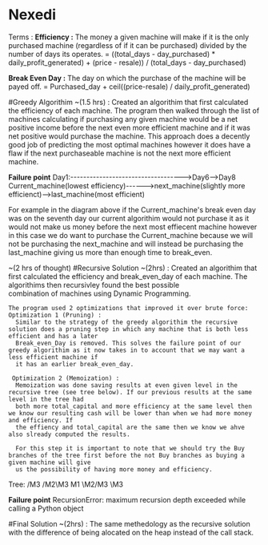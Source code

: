 # Nexedi
Terms :
**Efficiency :**
  The money a given machine will make if it is the only purchased machine (regardless of if it can be purchased) divided by the number of days its operates. 
  = ((total_days - day_purchased) * daily_profit_generated) + (price - resale)) / (total_days - day_purchased)

**Break Even Day :**
  The day on which the purchase of the machine will be payed off.
  = Purchased_day + ceil((price-resale) / daily_profit_generated)

#Greedy Algorithim ~(1.5 hrs) : 
  Created an algorithim that first calculated the efficiency of each machine. The program then walked through the list of machines calculating if purchasing any
  given machine would be a net positive income before the next even more efficient machine and if it was net positive would purchase the machine.
  This approach does a decently good job of predicting the most optimal machines however it does have a flaw if the next purchaseable machine is not the next more 
  efficient machine. 
  
  **Failure point**
  Day1:----------------------------------->Day6-->Day8 
  Current_machine(lowest efficiency)------>next_machine(slightly more efficienct)-->last_machine(most efficient) 
  
  For example in the diagram above if the Current_machine's break even day was on the seventh day our current algorithim would not purchase it as it would not make 
  us money before the next most effiecent machine however in this case we do want to purchase the Current_machine because we will not be purchasing the next_machine 
  and will instead be purchasing the last_machine giving us more than enough time to break_even.
  
  ~(2 hrs of thought)
  #Recursive Solution ~(2hrs) :
    Created an algorithim that first calculated the efficiency and break_even_day of each machine. The algorithims then recursivley found the best possible  
    combination of machines using Dynamic Programming.
    
    The program used 2 optimizations that improved it over brute force:
    Optimization 1 (Pruning) :
      Similar to the strategy of the greedy algorithim the recursive solution does a pruning step in which any machine that is both less efficient and has a later
      Break_even_Day is removed. This solves the failure point of our greedy algorithim as it now takes in to account that we may want a less efficient machine if        
      it has an earlier break_even_day.
      
     Optimization 2 (Memoization) :
      Memoization was done saving results at even given level in the recursive tree (see tree below). If our previous results at the same level in the tree had   
      both more total_capital and more efficiency at the same level then we know our resulting cash will be lower than when we had more money and efficiency. If 
      the effiency and total_capital are the same then we know we ahve also slready computed the results.
      
      For this step it is important to note that we should try the Buy branches of the tree first before the not Buy branches as buying a given machine will give 
      us the possibility of having more money and efficiency. 
      
Tree:
      /M3
   /M2\M3
 M1
   \M2/M3
      \M3
  
  **Failure point**
  RecursionError: maximum recursion depth exceeded while calling a Python object

#Final Solution ~(2hrs) :
   The same methedology as the recursive solution with the difference of being alocated on the heap instead of the call stack.
